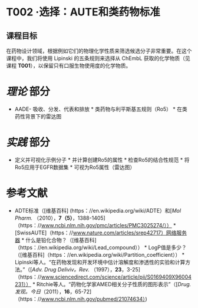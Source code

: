 # T002 ·选择：AUTE和类药物标准

## 课程目标

在药物设计领域，根据例如它们的物理化学性质来筛选候选分子非常重要。在这个课程中，我们将使用 Lipinski 的五条规则来选择从 ChEmbL 获取的化学物质（见课程 __T001__），以保留只有口服生物使用度的化学物质。

# _理论_ 部分

* AADE- 吸收、分发、代表和排放 * 类药物与利平斯基五规则（Ro5） * 在类药性背景下的雷达图

# _实践_ 部分

* 定义并可视化示例分子 * 并计算创建Ro5的属性 * 检查Ro5的结合性规范 * 将Ro5应用于EGFR数据集 * 可视为Ro5属性（雷达图）

# 参考文献

* ADTE标准（[维基百科] (https：//en.wikipedia.org/wiki/ADTE）和[<i>Mol Pharm. </i>（2010），<b>7（5）</b>，1388-1405]（https：//www.ncbi.nlm.nih.gov/pmc/articles/PMC3025274/）） * [SwissAUTE]（https：//www.nature.com/articles/srep42717）网络服务器 * 什么是铅化合物？（[维基百科]（https：//en.wikipedia.org/wiki/Lead_compound）） * LogP值是多少？（[维基百科]（https：//en.wikipedia.org/wiki/Partition_coefficient）） * Lipinski等人。“在药物发现和开发环境中估计溶解度和渗透性的实验和计算方法。”（[<i>Adv. Drug Deliviv。Rev. </i>（1997），<b>23</b>，3-25]（https：//www.sciencedirect.com/science/article/pii/S0169409X96004231）） * Ritchie等人。“药物化学家AMED相关分子性质的图形表示”（[<i>Drug.发现。今日</i>（2011），<b>16</b>，65-72]（https：//www.ncbi.nlm.nih.gov/pubmed/21074634）)